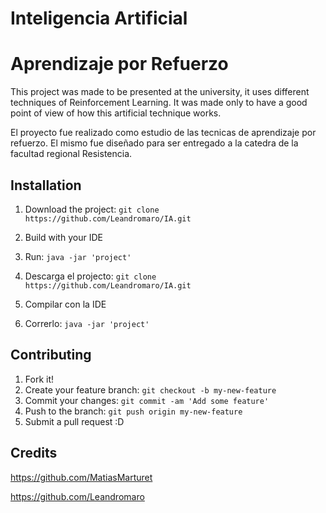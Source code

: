 Inteligencia Artificial
==
# Aprendizaje por Refuerzo

This project was made to be presented at the university, it uses different techniques of Reinforcement Learning. It was made only to have a good point of view of how this artificial technique works.  

El proyecto fue realizado como estudio de las tecnicas de aprendizaje por refuerzo. El mismo fue diseñado para ser entregado a la catedra de la facultad regional Resistencia.

## Installation

1. Download the project: `git clone https://github.com/Leandromaro/IA.git`
2. Build with your IDE
3. Run: `java -jar 'project'`

1. Descarga el projecto: `git clone https://github.com/Leandromaro/IA.git`
2. Compilar con la IDE
3. Correrlo: `java -jar 'project'`


## Contributing

1. Fork it!
2. Create your feature branch: `git checkout -b my-new-feature`
3. Commit your changes: `git commit -am 'Add some feature'`
4. Push to the branch: `git push origin my-new-feature`
5. Submit a pull request :D


## Credits

https://github.com/MatiasMarturet

https://github.com/Leandromaro

